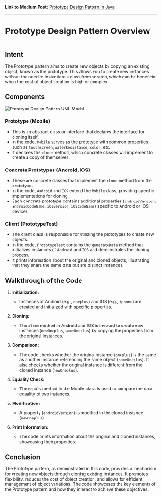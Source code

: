 **Link to Medium Post:** <a href = "https://medium.com/@Neelesh-Janga/prototype-design-pattern-in-java-a-comprehensive-guide-445fa197b984">Prototype Design Pattern in Java</a>
<hr>

# Prototype Design Pattern Overview
<img alt="" class="bg kr md c" loading="eager" role="presentation" src="https://miro.medium.com/v2/resize:fit:1000/1*ybZjxu8bvjB1kl74F9kIiA.png">

## Intent

The Prototype pattern aims to create new objects by copying an existing object, known as the prototype. This allows you to create new instances without the need to instantiate a class from scratch, which can be beneficial when the cost of object creation is high or complex.

## Components
<img alt="Prototype Design Pattern UML Model" class="bg kr md c" loading="eager" src="https://miro.medium.com/v2/resize:fit:700/1*IBEcGMu5mYiwNNdiNjc3aQ.png">

### Prototype (Mobile)

- This is an abstract class or interface that declares the interface for cloning itself.
- In the code, `Mobile` serves as the prototype with common properties such as `touchScreen`, `waterResistance`, `color`, etc.
- It declares the `clone` method, which concrete classes will implement to create a copy of themselves.

### Concrete Prototypes (Android, IOS)

- These are concrete classes that implement the `clone` method from the prototype.
- In the code, `Android` and `IOS` extend the `Mobile` class, providing specific implementations for cloning.
- Each concrete prototype contains additional properties (`androidVersion`, `androidCodeName`, `iOSVersion`, `iOSCodeName`) specific to Android or iOS devices.

### Client (PrototypeTest)

- The client class is responsible for utilizing the prototypes to create new objects.
- In the code, `PrototypeTest` contains the `generateData` method that initializes instances of `Android` and `IOS` and demonstrates the cloning process.
- It prints information about the original and cloned objects, illustrating that they share the same data but are distinct instances.

## Walkthrough of the Code

1. **Initialization:**
    - Instances of Android (e.g., `oneplus`) and IOS (e.g., `iphone`) are created and initialized with specific properties.

2. **Cloning:**
    - The `clone` method in Android and IOS is invoked to create new instances (`newOneplus`, `sameOneplus`) by copying the properties from the original instances.

3. **Comparison:**
    - The code checks whether the original instance (`oneplus`) is the same as another instance referencing the same object (`sameOneplus`). It also checks whether the original instance is different from the cloned instance (`newOneplus`).

4. **Equality Check:**
    - The `equals` method in the Mobile class is used to compare the data equality of two instances.

5. **Modification:**
    - A property (`androidVersion`) is modified in the cloned instance (`newOneplus`).

6. **Print Information:**
    - The code prints information about the original and cloned instances, showcasing their properties.

## Conclusion

The Prototype pattern, as demonstrated in this code, provides a mechanism for creating new objects through cloning existing instances. It promotes flexibility, reduces the cost of object creation, and allows for efficient management of object variations. The code showcases the key elements of the Prototype pattern and how they interact to achieve these objectives.
